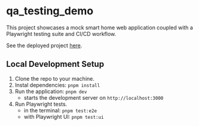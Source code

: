 # qa_testing_demo

This project showcases a mock smart home web application coupled with a Playwright testing suite and CI/CD workflow.

See the deployed project [here](qa-testing-demo-omega.vercel.app).

## Local Development Setup

1. Clone the repo to your machine.
2. Instal dependencies: `pnpm install`
3. Run the application: `pnpm dev`
   - starts the development server on `http://localhost:3000`
4. Run Playwright tests.
   - in the terminal: `pnpm test:e2e`
   - with Playwright UI: `pnpm test:ui`
